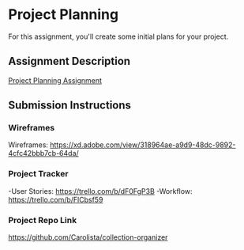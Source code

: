 # Project Planning
For this assignment, you'll create some initial plans for your project.

## Assignment Description
[Project Planning Assignment](https://education.launchcode.org/liftoff/modules/assignments/project-planning)

## Submission Instructions

### Wireframes
Wireframes: https://xd.adobe.com/view/318964ae-a9d9-48dc-9892-4cfc42bbb7cb-64da/

### Project Tracker

-User Stories: https://trello.com/b/dF0FgP3B
-Workflow: https://trello.com/b/FlCbsf59

### Project Repo Link

https://github.com/Carolista/collection-organizer
